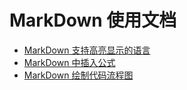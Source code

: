 # MarkDown 使用文档

- [ MarkDown 支持高亮显示的语言](./doc/markdown_code_supported.md)
- [ MarkDown 中插入公式 ](./doc/formula_expression.md)
- [ MarkDown 绘制代码流程图 ](./doc/code_procedure.md)
